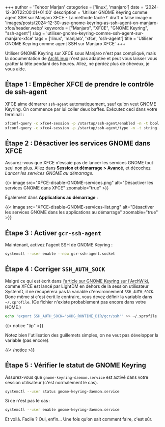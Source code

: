 +++
author = 'Tehoor Marjan'
categories = ['linux', 'manjaro']
date = '2024-12-30T22:00:01+01:00'
description = 'Utiliser GNOME Keyring comme agent SSH sur Manjaro XFCE - La méthode facile !'
draft = false
image = 'images/posts/2024-12-30-use-gnome-keyring-as-ssh-agent-on-manjaro-xfce/header.webp'
keywords = ["Manjaro", "XFCE", "GNOME Keyring", "ssh-agent"]
slug = 'utiliser-gnome-keyring-comme-ssh-agent-sur-manjaro-xfce'
tags = ['linux', 'manjaro', 'xfce', 'ssh-agent']
title = 'Utiliser GNOME Keyring comme agent SSH sur Manjaro XFCE'
+++

Utiliser GNOME Keyring sur XFCE sous Manjaro n'est pas compliqué, mais la
documentation de [ArchLinux][1] n'est pas adaptée et peut vous laisser vous
gratter la tête pendant des heures. Allez, ne perdez plus de cheveux, je vous
aide.

<!-- more -->

## Étape 1 : Empêcher XFCE de prendre le contrôle de ssh-agent

XFCE aime démarrer `ssh-agent` automatiquement, sauf qu'on veut GNOME Keyring.
On commence par lui coller deux baffes. Exécutez ceci dans votre terminal :

```bash
xfconf-query -c xfce4-session -p /startup/ssh-agent/enabled -n -t bool -s false
xfconf-query -c xfce4-session -p /startup/ssh-agent/type -n -t string -s ssh-agent
```

## Étape 2 : Désactiver les services GNOME dans XFCE

Assurez-vous que XFCE n'essaie pas de lancer les services GNOME tout seul non
plus. Allez dans **Session et démarrage > Avancé**, et décochez _Lancer les
services GNOME au démarrage_.

{{< image src="XFCE-disable-GNOME-services.png" alt="Désactiver les services GNOME dans XFCE" zoomable="true" >}}

Également dans **Applications au démarrage** :

{{< image src="XFCE-disable-GNOME-services-list.png" alt="Désactiver les services GNOME dans les applications au démarrage" zoomable="true" >}}

## Étape 3 : Activer `gcr-ssh-agent`

Maintenant, activez l'agent SSH de GNOME Keyring :

```bash
systemctl --user enable --now gcr-ssh-agent.socket
```

## Étape 4 : Corriger `SSH_AUTH_SOCK`

Malgré ce qui est écrit dans [l'article sur GNOME Keyring sur l'ArchWiki][1],
comme XFCE est lancé par LightDM en dehors de la session utilisateur SystemD, il
ne récupérera pas la variable d'environnement `SSH_AUTH_SOCK`. Donc même si
c'est écrit le contraire, vous devez définir la variable dans `~/.xprofile`. (Ce
fichier n'existe probablement pas encore dans votre HOME.)

```bash
echo 'export SSH_AUTH_SOCK="$XDG_RUNTIME_DIR/gcr/ssh"' >> ~/.xprofile
```

{{< notice "tip" >}}

Notez bien l'utilisation des guillemets simples, on ne veut pas développer la
variable (pas encore).

{{< /notice >}}

## Étape 5 : Vérifier le statut de GNOME Keyring

Assurez-vous que `gnome-keyring-daemon.service` est activé dans votre session
utilisateur (c'est normalement le cas).

```bash
systemctl --user status gnome-keyring-daemon.service
```

Si ce n'est pas le cas :

```bash
systemctl --user enable gnome-keyring-daemon.service
```

Et voilà. Facile ? Oui, enfin... Une fois qu'on sait comment faire, c'est sûr.

[1]: https://wiki.archlinux.org/title/GNOME/Keyring#SSH_keys
